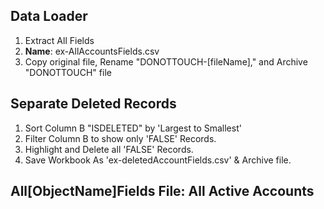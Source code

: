 ## Data Loader
1. Extract All Fields
2. **Name**: ex-AllAccountsFields.csv
3. Copy original file, Rename "DONOTTOUCH-[fileName]," and Archive "DONOTTOUCH" file

## Separate Deleted Records
1. Sort Column B "ISDELETED" by 'Largest to Smallest'
2. Filter Column B to show only 'FALSE' Records.
3. Highlight and Delete all 'FALSE' Records. 
4. Save Workbook As 'ex-deletedAccountFields.csv' & Archive file.

## All[ObjectName]Fields File: All Active Accounts
